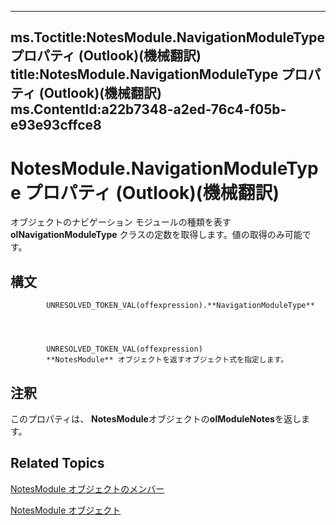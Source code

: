 

---
ms.Toctitle:NotesModule.NavigationModuleType プロパティ (Outlook)(機械翻訳)
title:NotesModule.NavigationModuleType プロパティ (Outlook)(機械翻訳)
ms.ContentId:a22b7348-a2ed-76c4-f05b-e93e93cffce8
---
# NotesModule.NavigationModuleType プロパティ (Outlook)(機械翻訳)




オブジェクトのナビゲーション モジュールの種類を表す **olNavigationModuleType** クラスの定数を取得します。値の取得のみ可能です。

## 構文

            UNRESOLVED_TOKEN_VAL(offexpression).**NavigationModuleType**




            UNRESOLVED_TOKEN_VAL(offexpression)
            **NotesModule** オブジェクトを返すオブジェクト式を指定します。



## 注釈
このプロパティは、 **NotesModule**オブジェクトの**olModuleNotes**を返します。



## Related Topics

[NotesModule オブジェクトのメンバー](c84f7160-8493-7fdb-a926-7c83be5e1f90.md)

[NotesModule オブジェクト](cdbdde08-0773-a78d-3809-a3811975bcc1.md)




